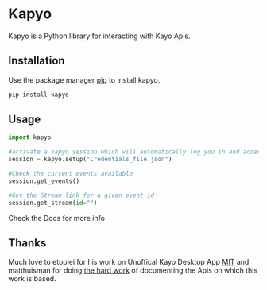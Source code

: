 # Kapyo

Kapyo is a Python library for interacting with Kayo Apis.

## Installation

Use the package manager [pip](https://pip.pypa.io/en/stable/) to install kapyo.

```bash
pip install kapyo
```

## Usage

```python
import kapyo

#activate a kapyo session which will automatically log you in and access your root profile
session = kapyo.setup("Credentials_file.json")

#Check the current events available
session.get_events()

#Get the Stream link for a given event id
session.get_stream(id="")
```
Check the Docs for more info


## Thanks
Much love to etopiei for his work on Unoffical Kayo Desktop App [MIT](https://github.com/etopiei/kayo)
and matthuisman for doing [the hard work](https://github.com/wrxtasy/plugin.video.kayo.sports/) of documenting the Apis on which this work is based.

